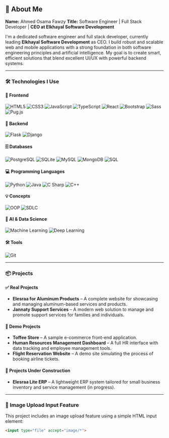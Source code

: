 ## 👤 About Me

**Name:** Ahmed Osama Fawzy
**Title:** Software Engineer | Full Stack Developer | **CEO at Elkhayal Software Development**

I'm a dedicated software engineer and full stack developer, currently leading **Elkhayal Software Development** as CEO. I build robust and scalable web and mobile applications with a strong foundation in both software engineering principles and artificial intelligence. My goal is to create smart, efficient solutions that blend excellent UI/UX with powerful backend systems.

---

### 🛠️ Technologies I Use

#### 🚀 Frontend
![HTML5](https://img.shields.io/badge/-HTML5-E34F26?logo=html5&logoColor=white&style=for-the-badge)
![CSS3](https://img.shields.io/badge/-CSS3-1572B6?logo=css3&logoColor=white&style=for-the-badge)
![JavaScript](https://img.shields.io/badge/-JavaScript-F7DF1E?logo=javascript&logoColor=black&style=for-the-badge)
![TypeScript](https://img.shields.io/badge/-TypeScript-3178C6?logo=typescript&logoColor=white&style=for-the-badge)
![React](https://img.shields.io/badge/-React-61DAFB?logo=react&logoColor=black&style=for-the-badge)
![Bootstrap](https://img.shields.io/badge/-Bootstrap-7952B3?logo=bootstrap&logoColor=white&style=for-the-badge)
![Sass](https://img.shields.io/badge/-Sass-CC6699?logo=sass&logoColor=white&style=for-the-badge)
![Pug.js](https://img.shields.io/badge/-Pug.js-A86454?logo=pug&logoColor=white&style=for-the-badge)

#### 🔧 Backend
![Flask](https://img.shields.io/badge/-Flask-000000?logo=flask&logoColor=white&style=for-the-badge)
![Django](https://img.shields.io/badge/-Django-092E20?logo=django&logoColor=white&style=for-the-badge)

#### 🗄️ Databases
![PostgreSQL](https://img.shields.io/badge/-PostgreSQL-4169E1?logo=postgresql&logoColor=white&style=for-the-badge)
![SQLite](https://img.shields.io/badge/-SQLite-003B57?logo=sqlite&logoColor=white&style=for-the-badge)
![MySQL](https://img.shields.io/badge/-MySQL-4479A1?logo=mysql&logoColor=white&style=for-the-badge)
![MongoDB](https://img.shields.io/badge/-MongoDB-47A248?logo=mongodb&logoColor=white&style=for-the-badge)
![SQL](https://img.shields.io/badge/-SQL-CC2927?logo=microsoftsqlserver&logoColor=white&style=for-the-badge)

#### 💻 Programming Languages
![Python](https://img.shields.io/badge/-Python-3776AB?logo=python&logoColor=white&style=for-the-badge)
![Java](https://img.shields.io/badge/-Java-007396?logo=java&logoColor=white&style=for-the-badge)
![C Sharp](https://img.shields.io/badge/-C%23-239120?logo=c-sharp&logoColor=white&style=for-the-badge)
![C++](https://img.shields.io/badge/-C++-00599C?logo=c%2b%2b&logoColor=white&style=for-the-badge)

#### 💡 Concepts
![OOP](https://img.shields.io/badge/-OOP-FF9900?style=for-the-badge)
![SDLC](https://img.shields.io/badge/-SDLC-6DB33F?style=for-the-badge)

#### 🤖 AI & Data Science
![Machine Learning](https://img.shields.io/badge/-Machine%20Learning-102542?style=for-the-badge&logo=scikit-learn)
![Deep Learning](https://img.shields.io/badge/-Deep%20Learning-8A2BE2?style=for-the-badge&logo=tensorflow)

#### 🛠️ Tools
![Git](https://img.shields.io/badge/-Git-F05032?logo=git&logoColor=white&style=for-the-badge)

---

### 📦 Projects

#### ✅ Real Projects
- **Elesraa for Aluminum Products** – A complete website for showcasing and managing aluminum-based services and products.
- **Jannaty Support Services** – A modern web solution to manage and promote support services for families and individuals.

#### 🧪 Demo Projects
- **Toffee Store** – A sample e-commerce front-end application.
- **Human Resources Management Dashboard** – A full HR interface with data tracking and employee management tools.
- **Flight Reservation Website** – A demo site simulating the process of booking airline tickets.

#### 🚧 Projects Under Construction
- **Elesraa Lite ERP** – A lightweight ERP system tailored for small business inventory and service management (in progress).

---

### 📸 Image Upload Input Feature

This project includes an image upload feature using a simple HTML input element:

```html
<input type="file" accept="image/*">
